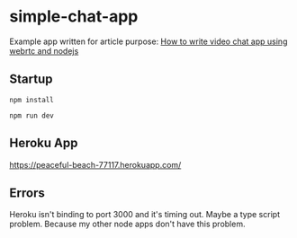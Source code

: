 # simple-chat-app

Example app written for article purpose:
[How to write video chat app using webrtc and nodejs](https://tsh.io/blog/how-to-write-video-chat-app-using-webrtc-and-nodejs/)

## Startup

```npm install```

```npm run dev```

## Heroku App

https://peaceful-beach-77117.herokuapp.com/

## Errors

Heroku isn't binding to port 3000 and it's timing out. Maybe a type script problem. Because my other node apps don't have this problem.
